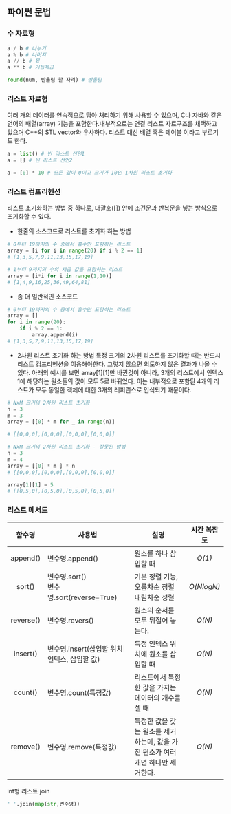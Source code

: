 <!--파이썬 문법-->

## 파이썬 문법

### 수 자료형 

```python
a / b # 나누기
a % b # 나머지
a // b # 몫
a ** b # 거듭제곱

round(num, 반올림 할 자리) # 반올림
```


### 리스트 자료형

여러 개의 데이터를 연속적으로 담아 처리하기 위해 사용할 수 있으며, C나 자바와 같은 언어의 배열(array) 기능을 포함한다.내부적으로는 연결 리스트 자료구조를 채택하고 있으며 C++의 STL vector와 유사하다. 리스트 대신 배열 혹은 테이블 이라고 부르기도 한다.

```python
a = list() # 빈 리스트 선언1
a = [] # 빈 리스트 선언2

a = [0] * 10 # 모든 값이 0이고 크기가 10인 1차원 리스트 초기화
```



### 리스트  컴프리헨션

리스트 초기화하는 방법 중 하나로, 대괄호([]) 안에 조건문과 반복문을 넣는 방식으로 초기화할 수 있다.

- 한줄의 소스코드로 리스트를 초기화 하는 방법

```python
# 0부터 19까지의 수 중에서 홀수만 포함하는 리스트
array = [i for i in range(20) if i % 2 == 1]
# [1,3,5,7,9,11,13,15,17,19]

# 1부터 9까지의 수의 제곱 값을 포함하는 리스트
array = [i*i for i in range(1,10)]
# [1,4,9,16,25,36,49,64,81]
```



- 좀 더 일반적인 소스코드

```python
# 0부터 19까지의 수 중에서 홀수만 포함하는 리스트
array = []
for i in range(20):
    if i % 2 == 1:
        array.append(i)
# [1,3,5,7,9,11,13,15,17,19]
```



- 2차원 리스트 초기화 하는 방법
특정 크기의 2차원 리스트를 초기화할 때는 반드시 리스트 컴프리헨션을 이용해야한다. 그렇지 않으면 의도하지 않은 결과가 나올 수 있다.
  아래의 예시를 보면 array[1][1]만 바뀐것이 아니라, 3개의 리스트에서 인덱스1에 해당하는 원소들의 값이 모두 5로 바뀌었다. 이는 내부적으로 포함된
  4개의 리스트가 모두 동일한 객체에 대한 3개의 레퍼런스로 인식되기 때문이다.

```python
# NxM 크기의 2차원 리스트 초기화
n = 3
m = 3
array = [[0] * m for _ in range(n)]

# [[0,0,0],[0,0,0],[0,0,0],[0,0,0]]

# NxM 크기의 2차원 리스트 초기화 - 잘못된 방법
n = 3
m = 4
array = [[0] * m ] * n
# [[0,0,0],[0,0,0],[0,0,0],[0,0,0]]

array[1][1] = 5
# [[0,5,0],[0,5,0],[0,5,0],[0,5,0]]
```



### 리스트 메서드

|  함수명   | 사용법                                       | 설명                                                         | 시간 복잡도 |
| :-------: | -------------------------------------------- | ------------------------------------------------------------ | :---------: |
| append()  | 변수명.append()                              | 원소를 하나 삽입할 때                                        |   *O(1)*    |
|  sort()   | 변수명.sort()<br />변수명.sort(reverse=True) | 기본 정렬 기능, 오름차순 정렬<br />내림차순 정렬             | *O(NlogN)*  |
| reverse() | 변수명.revers()                              | 원소의 순서를 모두 뒤집어 놓는다.                            |   *O(N)*    |
| insert()  | 변수명.insert(삽입할 위치 인덱스, 삽입할 값) | 특정 인덱스 위치에 원소를 삽입할 때                          |   *O(N)*    |
|  count()  | 변수명.count(특정값)                         | 리스트에서 특정한 값을 가지는 데이터의 개수를 셀 때          |   *O(N)*    |
| remove()  | 변수명.remove(특정값)                        | 특정한 값을 갖는 원소를 제거하는데, 값을 가진 원소가 여러 개면 하나만 제거한다. |   *O(N)*    |





int형 리스트 join
```python
' '.join(map(str,변수명))
```
